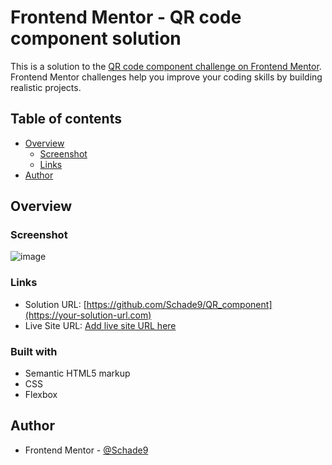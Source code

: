 # Frontend Mentor - QR code component solution

This is a solution to the [QR code component challenge on Frontend Mentor](https://www.frontendmentor.io/challenges/qr-code-component-iux_sIO_H). Frontend Mentor challenges help you improve your coding skills by building realistic projects. 

## Table of contents

- [Overview](#overview)
  - [Screenshot](#screenshot)
  - [Links](#links)
- [Author](#author)

## Overview

### Screenshot
![image](https://user-images.githubusercontent.com/51287876/221828928-80422217-da00-45b2-864b-2331e813fe83.png)

### Links

- Solution URL: [https://github.com/Schade9/QR_component](https://your-solution-url.com)
- Live Site URL: [Add live site URL here](https://your-live-site-url.com)

### Built with

- Semantic HTML5 markup
- CSS
- Flexbox

## Author

- Frontend Mentor - [@Schade9](https://www.frontendmentor.io/profile/Schade9)

